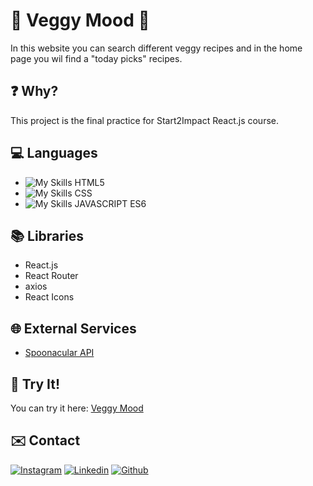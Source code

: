 # :avocado: Veggy Mood :avocado:
In this website you can search different veggy recipes 
and in the home page you wil find a "today picks" recipes.

 ## :question: Why?
This project is the final practice for Start2Impact React.js course. 

## :computer: Languages
- ![My Skills](https://skillicons.dev/icons?i=html) HTML5
- ![My Skills](https://skillicons.dev/icons?i=css) CSS
- ![My Skills](https://skillicons.dev/icons?i=js) JAVASCRIPT ES6

## :books: Libraries
- React.js
- React Router
- axios
- React Icons

## :globe_with_meridians: External Services
- [Spoonacular API](https://spoonacular.com/food-api/docs)

## :muscle: Try It!
You can try it here: [Veggy Mood](https://giangy25.github.io/Veggy_Mood/)

## :envelope: Contact
[![Instagram](https://skillicons.dev/icons?i=instagram)](https://www.instagram.com/angiirosi/)
[![Linkedin](https://skillicons.dev/icons?i=linkedin)](https://www.linkedin.com/in/angela-rosace-744925291/)
[![Github](https://skillicons.dev/icons?i=github)](https://github.com/Giangy25?tab=repositories)
 


